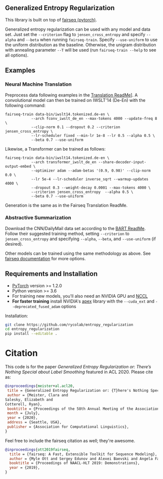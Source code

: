 ## Generalized Entropy Regularization

This library is built on top of [fairseq (pytorch)](https://github.com/pytorch/fairseq).

Generalized entropy regularization can be used with any model and data set. Just set the `--criterion` flag to `jensen_cross_entropy` and specify `--alpha` and `--beta` when running `fairseq-train`. Specify `--use-uniform` to use the uniform distribution as the baseline. Otherwise, the unigram distribution with annealing parameter `--T` will be used (run `fairseq-train --help` to see all options).

## Examples

### Neural Machine Translation
Preprocess data following examples in the [Translation ReadMe](examples/translation/README.md)]. A convolutional model can then be trained on IWSLT'14 (De-En) with the following command:

```
fairseq-train data-bin/iwslt14.tokenized.de-en \
			--arch fconv_iwslt_de_en --max-tokens 4000 --update-freq 8 \
            --clip-norm 0.1 --dropout 0.2 --criterion jensen_cross_entropy \
            --lr-scheduler fixed --min-lr 1e-8 --lr 0.5 --alpha 0.5 \
            --beta 0.7 --use-uniform
```

Likewise, a Transformer can be trained as follows:

```
fairseq-train data-bin/iwslt14.tokenized.de-en \
		    --arch transformer_iwslt_de_en --share-decoder-input-output-embed \
		    --optimizer adam --adam-betas '(0.9, 0.98)' --clip-norm 0.0 \
		    --lr 5e-4 --lr-scheduler inverse_sqrt --warmup-updates 4000 \
		    --dropout 0.3 --weight-decay 0.0001 --max-tokens 4000 \
		    --criterion jensen_cross_entropy  --alpha 0.5 \
            --beta 0.7 --use-uniform
```

Generation is the same as in the Fairseq Translation ReadMe.

### Abstractive Summarization

Download the CNN/DailyMail data set according to the [BART ReadMe](examples/bart/README.md). Follow their suggested training method, setting `--criterion` to `jensen_cross_entropy` and specifying `--alpha`,  `--beta`, and `--use-uniform` (if desired).


Other models can be trained using the same methodology as above. See [fairseq documentation](https://fairseq.readthedocs.io/) for more options.

## Requirements and Installation

* [PyTorch](http://pytorch.org/) version >= 1.2.0
* Python version >= 3.6
* For training new models, you'll also need an NVIDIA GPU and [NCCL](https://github.com/NVIDIA/nccl)
* **For faster training** install NVIDIA's [apex](https://github.com/NVIDIA/apex) library with the `--cuda_ext` and `--deprecated_fused_adam` options

Installation:
```bash
git clone https://github.com/rycolab/entropy_regularization
cd entropy_regularization
pip install --editable .
```



# Citation

This code is for the paper _Generalized Entropy Regularization or: There’s Nothing Special about Label Smoothing_ featured in ACL 2020. Please cite as:

```bibtex
@inproceedings{meister+al.acl20,
 title = {Generalized Entropy Regularization or: {T}here's Nothing Special about Label Smoothing},
 author = {Meister, Clara and 
Salesky, Elizabeth and 
Cotterell, Ryan},
 booktitle = {Proceedings of the 58th Annual Meeting of the Association for Computational Linguistics},
 month = {July},
 year = {2020},
 address = {Seattle, USA},
 publisher = {Association for Computational Linguistics},
}
```

Feel free to include the fairseq citation as well; they're awesome.

```bibtex
@inproceedings{ott2019fairseq,
  title = {fairseq: A Fast, Extensible Toolkit for Sequence Modeling},
  author = {Myle Ott and Sergey Edunov and Alexei Baevski and Angela Fan and Sam Gross and Nathan Ng and David Grangier and Michael Auli},
  booktitle = {Proceedings of NAACL-HLT 2019: Demonstrations},
  year = {2019},
}
```
